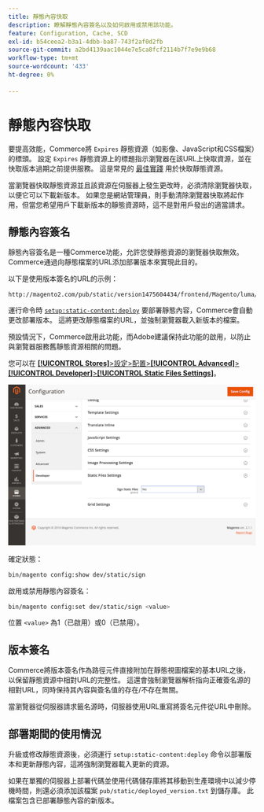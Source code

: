 ```yaml
---
title: 靜態內容快取
description: 瞭解靜態內容簽名以及如何啟用或禁用該功能。
feature: Configuration, Cache, SCD
exl-id: b54ceea2-b3a1-4dbb-ba87-743f2af0d2fb
source-git-commit: a2bd4139aac1044e7e5ca8fcf2114b7f7e9e9b68
workflow-type: tm+mt
source-wordcount: '433'
ht-degree: 0%

---
```


# 靜態內容快取

要提高效能，Commerce將 `Expires` 靜態資源（如影像、JavaScript和CSS檔案）的標頭。
設定 `Expires` 靜態資源上的標題指示瀏覽器在該URL上快取資源，並在快取版本過期之前提供服務。
這是常見的 [最佳實踐](https://developer.yahoo.com/performance/rules.html#expires=) 用於快取靜態資源。

當瀏覽器快取靜態資源並且該資源在伺服器上發生更改時，必須清除瀏覽器快取，以便它可以下載新版本。
如果您是網站管理員，則手動清除瀏覽器快取將起作用，但當您希望用戶下載新版本的靜態資源時，這不是對用戶發出的適當請求。

## 靜態內容簽名

靜態內容簽名是一種Commerce功能，允許您使靜態資源的瀏覽器快取無效。
Commerce通過向靜態檔案的URL添加部署版本來實現此目的。

以下是使用版本簽名的URL的示例：

```terminal
http://magento2.com/pub/static/version1475604434/frontend/Magento/luma/en_US/images/logo.svg
```

運行命令時 [`setup:static-content:deploy`](../cli/static-view-file-deployment.md) 要部署靜態內容，Commerce會自動更改部署版本。
這將更改靜態檔案的URL，並強制瀏覽器載入新版本的檔案。

預設情況下，Commerce啟用此功能，而Adobe建議保持此功能的啟用，以防止與瀏覽器服務舊靜態資源相關的問題。

您可以在 [**[!UICONTROL Stores]**>設定>配置>**[!UICONTROL Advanced]**>**[!UICONTROL Developer]**>**[!UICONTROL Static Files Settings]**](https://docs.magento.com/user-guide/system/static-file-signature.html)。

![靜態檔案設定](../../assets/configuration/static-files-settings.png)

確定狀態：

```bash
bin/magento config:show dev/static/sign
```

啟用或禁用靜態內容簽名：

```bash
bin/magento config:set dev/static/sign <value>
```

位置 `<value>` 為1（已啟用）或0（已禁用）。

## 版本簽名

Commerce將版本簽名作為路徑元件直接附加在靜態視圖檔案的基本URL之後，以保留靜態資源中相對URL的完整性。
這還會強制瀏覽器解析指向正確簽名源的相對URL，同時保持其內容與簽名值的存在/不存在無關。

當瀏覽器從伺服器請求籤名源時，伺服器使用URL重寫將簽名元件從URL中刪除。

## 部署期間的使用情況

升級或修改靜態資源後，必須運行 `setup:static-content:deploy` 命令以部署版本和更新靜態內容，這將強制瀏覽器載入更新的資源。

如果在單獨的伺服器上部署代碼並使用代碼儲存庫將其移動到生產環境中以減少停機時間，則還必須添加該檔案 `pub/static/deployed_version.txt` 到儲存庫。
此檔案包含已部署靜態內容的新版本。
